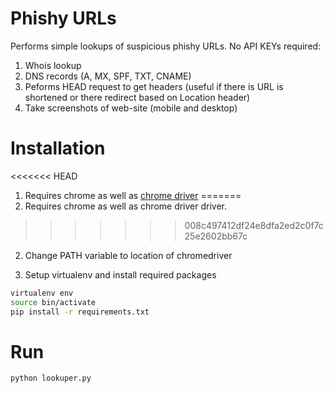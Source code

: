 # Phishy URLs

Performs simple lookups of suspicious phishy URLs. No API KEYs required:

1. Whois lookup
2. DNS records (A, MX, SPF, TXT, CNAME)
3. Peforms HEAD request to get headers (useful if there is URL is shortened or there redirect based on Location header)
4. Take screenshots of web-site (mobile and desktop)

# Installation

<<<<<<< HEAD
1. Requires chrome as well as [chrome driver](https://chromedriver.chromium.org/)
=======
1. Requires chrome as well as chrome driver driver.
>>>>>>> 008c497412df24e8dfa2ed2c0f7c25e2602bb67c

2. Change PATH variable to location of chromedriver 

3. Setup virtualenv and install required packages

```bash
virtualenv env
source bin/activate
pip install -r requirements.txt
```

# Run

```bash
python lookuper.py
```